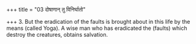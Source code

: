 +++
title = "03 दोषाणान् तु विनिर्घातो"

+++
3. But the eradication of the faults is brought about in this life by the means (called Yoga). A wise man who has eradicated the (faults) which destroy the creatures, obtains salvation.
